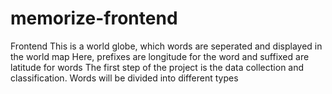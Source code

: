 # memorize-frontend
Frontend
This is a world globe, which words are seperated and displayed in the world map
Here, prefixes are longitude for the word and suffixed are latitude for words
The first step of the project is the data collection and classification.
Words will be divided into different types
